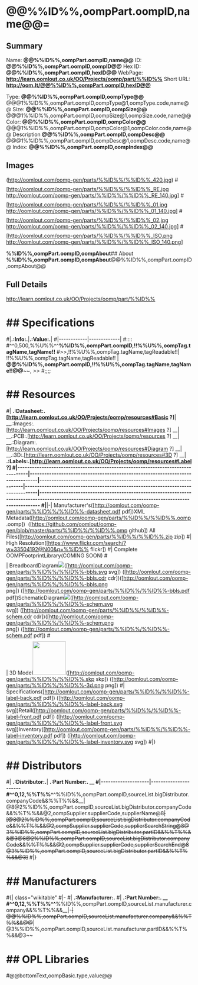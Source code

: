 
# @@%%ID%%,oompPart.oompID,name@@=

 ## Summary
Name: __@@%%ID%%,oompPart.oompID,name@@__
ID: __@@%%ID%%,oompPart.oompID,oompID@@__
Hex ID: __@@%%ID%%,oompPart.oompID,hexID@@__
WebPage: __http://learn.oomlout.co.uk/OO/Projects/oomp/part/%%ID%%__
Short URL: __http://oom.lt/@@%%ID%%,oompPart.oompID,hexID@@__

Type: __@@%%ID%%,oompPart.oompID,oompType@@__ @@@1%%ID%%,oompPart.oompID,oompType@1,oompType.code,name@@ 
Size: __@@%%ID%%,oompPart.oompID,oompSize@@__ @@@1%%ID%%,oompPart.oompID,oompSize@1,oompSize.code,name@@ 
Color: __@@%%ID%%,oompPart.oompID,oompColor@@__ @@@1%%ID%%,oompPart.oompID,oompColor@1,oompColor.code,name@@ 
Description __@@%%ID%%,oompPart.oompID,oompDesc@@__ @@@1%%ID%%,oompPart.oompID,oompDesc@1,oompDesc.code,name@@ 
Index: __@@%%ID%%,oompPart.oompID,oompIndex@@__


## Images
(http://oomlout.com/oomp-gen/parts/%%ID%%/%%ID%%_420.jpg)
#$$%%ID%%_RE.jpg$$<span class="plainlinks">[http://oomlout.com/oomp-gen/parts/%%ID%%/%%ID%%_RE.jpg http://oomlout.com/oomp-gen/parts/%%ID%%/%%ID%%_RE_140.jpg]</span>
#$$%%ID%%_01.jpg$$<span class="plainlinks">[http://oomlout.com/oomp-gen/parts/%%ID%%/%%ID%%_01.jpg http://oomlout.com/oomp-gen/parts/%%ID%%/%%ID%%_01_140.jpg]</span>
#$$%%ID%%_02.jpg$$<span class="plainlinks">[http://oomlout.com/oomp-gen/parts/%%ID%%/%%ID%%_02.jpg http://oomlout.com/oomp-gen/parts/%%ID%%/%%ID%%_02_140.jpg]</span>
#$$%%ID%%_ISO.png$$<span class="plainlinks">[http://oomlout.com/oomp-gen/parts/%%ID%%/%%ID%%_ISO.png http://oomlout.com/oomp-gen/parts/%%ID%%/%%ID%%_ISO_140.png]</span>

**%%ID%%,oompPart.oompID,oompAbout**## About
**%%ID%%,oompPart.oompID,oompAbout**@@%%ID%%,oompPart.oompID,oompAbout@@

 ## Full Details
 http://learn.oomlout.co.uk/OO/Projects/oomp/part/%%ID%%

# ## Specifications


#|__.:Info:.__|__.:Value:.__|
#|------------|-------------|
#::::
#^^0,500,%%U%%^^**%%ID%%,oompPart.oompID,!!%%U%%,oompTag.tagName,tagName!!**
#>>,!!%%U%%,oompTag.tagName,tagReadable!!| !!%%U%%,oompTag.tagName,tagReadable!! | __@@%%ID%%,oompPart.oompID,!!%%U%%,oompTag.tagName,tagName!!@@__~~, >>
#;;;;

# ## Resources

#| __.:Datasheet:.[http://learn.oomlout.co.uk/OO/Projects/oomp/resources#Basic ?]__| __.:Images:.[http://learn.oomlout.co.uk/OO/Projects/oomp/resources#Images ?] __| __.:PCB:.[http://learn.oomlout.co.uk/OO/Projects/oomp/resources ?] __| __.:Diagram:.[http://learn.oomlout.co.uk/OO/Projects/oomp/resources#Diagram ?] __| __.:3D:.[http://learn.oomlout.co.uk/OO/Projects/oomp/resources#3D ?] __| __.:Labels:.[http://learn.oomlout.co.uk/OO/Projects/oomp/resources#Label ?] 
#|---------------------------------------------------------------------------------|--------------------------------------------------------------------------------|----------------------------------------------------------------------|----------------------------------------------------------------------------------|---------------------------------------------------------------------------------------------------------------------------------------------------------
#|__|-| Manufacturer's([http://oomlout.com/oomp-gen/parts/%%ID%%/%%ID%%-datasheet.pdf pdf])XML Metadata([http://oomlout.com/oomp-gen/parts/%%ID%%/%%ID%%.oomp .oomp])&nbsp;&nbsp;([https://github.com/oomlout/oomp-gen/blob/master/parts/%%ID%%/%%ID%%.omp github])	All Files([http://oomlout.com/oomp-gen/parts/%%ID%%/%%ID%%.zip zip])
#| High Resolution([https://www.flickr.com/search/?w=33504192@N00&q=%%ID%% flickr])
#| Complete OOMPFootprintLibrary(COMING SOON)
#$$%%ID%%-schem.png$$ | BreadboardDiagram<html><a href="http://oomlout.com/oomp-gen/parts/%%ID%%/%%ID%%-bbls.png"><img src="http://oomlout.com/oomp-gen/parts/%%ID%%/%%ID%%-bbls_90.png"></a></html>([http://oomlout.com/oomp-gen/parts/%%ID%%/%%ID%%-bbls.svg svg])&nbsp;([http://oomlout.com/oomp-gen/parts/%%ID%%/%%ID%%-bbls.cdr cdr])([http://oomlout.com/oomp-gen/parts/%%ID%%/%%ID%%-bbls.png png])&nbsp;([http://oomlout.com/oomp-gen/parts/%%ID%%/%%ID%%-bbls.pdf pdf])SchematicDiagram<html><a href="http://oomlout.com/oomp-gen/parts/%%ID%%/%%ID%%-schem.png"><img src="http://oomlout.com/oomp-gen/parts/%%ID%%/%%ID%%-schem_90.png"></a></html>([http://oomlout.com/oomp-gen/parts/%%ID%%/%%ID%%-schem.svg svg])&nbsp;([http://oomlout.com/oomp-gen/parts/%%ID%%/%%ID%%-schem.cdr cdr])([http://oomlout.com/oomp-gen/parts/%%ID%%/%%ID%%-schem.png png])&nbsp;([http://oomlout.com/oomp-gen/parts/%%ID%%/%%ID%%-schem.pdf pdf])
#$$%%ID%%.skp$$| 3D Model<html><a href="http://oomlout.com/oomp-gen/parts/%%ID%%/%%ID%%-3d.png"><img width="90" height="*" src="http://oomlout.com/oomp-gen/parts/%%ID%%/%%ID%%-3d_140.png"></a></html>([http://oomlout.com/oomp-gen/parts/%%ID%%/%%ID%%.skp skp])&nbsp;([http://oomlout.com/oomp-gen/parts/%%ID%%/%%ID%%-3d.png png])
#| Specifications([http://oomlout.com/oomp-gen/parts/%%ID%%/%%ID%%-label-back.pdf pdf])&nbsp;([http://oomlout.com/oomp-gen/parts/%%ID%%/%%ID%%-label-back.svg svg])Retail([http://oomlout.com/oomp-gen/parts/%%ID%%/%%ID%%-label-front.pdf pdf])&nbsp;([http://oomlout.com/oomp-gen/parts/%%ID%%/%%ID%%-label-front.svg svg])Inventory([http://oomlout.com/oomp-gen/parts/%%ID%%/%%ID%%-label-inventory.pdf pdf])&nbsp;([http://oomlout.com/oomp-gen/parts/%%ID%%/%%ID%%-label-inventory.svg svg])
#|}

# ## Distributors

#| __.:Distributor:.__| __.:Part Number:. __
#|--------------------|----------------------
#^^0,12,%%T%%^^__%%ID%%,oompPart.oompID,sourceList.bigDistributor.companyCode&&%%T%%&&__| @8@2%%ID%%,oompPart.oompID,sourceList.bigDistributor.companyCode&&%%T%%&&@2,oompSupplier.supplierCode,supplierName@8~~| [@8@2%%ID%%,oompPart.oompID,sourceList.bigDistributor.companyCode&&%%T%%&&@2,oompSupplier.supplierCode,supplierSearchString@8@3%%ID%%,oompPart.oompID,sourceList.bigDistributor.partID&&%%T%%&&@3@8@2%%ID%%,oompPart.oompID,sourceList.bigDistributor.companyCode&&%%T%%&&@2,oompSupplier.supplierCode,supplierSearchEnd@8 @3%%ID%%,oompPart.oompID,sourceList.bigDistributor.partID&&%%T%%&&@3]~~
#|}


# ## Manufacturers
#{| class="wikitable"
#|-
#| __.:Manufacturer:.__
#| __.:Part Number:. __
#^^0,12,%%T%%^^__%%ID%%,oompPart.oompID,sourceList.manufacturer.company&&%%T%%&&__|-~~| @@%%ID%%,oompPart.oompID,sourceList.manufacturer.company&&%%T%%&&@@~~| @3%%ID%%,oompPart.oompID,sourceList.manufacturer.partID&&%%T%%&&@3~~

# ## OPL Libraries



#@@bottomText,oompBasic.type,value@@

